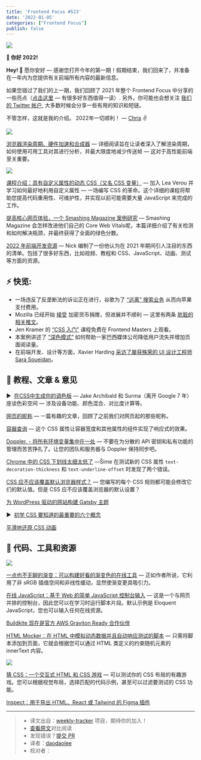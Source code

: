 ```yaml
---
title: 'Frontend Focus #523'
date: '2022-01-05'
categories: ["Frontend Focus"]
publish: false
---
```


![](https://res.cloudinary.com/cpress/image/upload/w_1280,e_sharpen:60/v1641385098/nxbcqczy7asnfyk3mewf.png)
<!--以上是预览信息，图片一张或限制百字左右，前者优先-->
<!-- more -->
**🚀 你好 2022!**

**Hey! 👋** 愿你安好 — 感谢您打开今年的第一期！假期结束，我们回来了，并准备在一年内为您提供有关前端所有内容的最新信息。
  
如果您错过了我们的上一期，我们回顾了 2021 年整个 Frontend Focus 中分享的一些亮点（[点击这里](https://frontendfoc.us/link/118058/web) — 有很多好东西值得一读）. 另外，你可能也会想关注 [我们的 Twitter 帐户](https://frontendfoc.us/link/118059/web), 大多数时候会分享一些有用的知识和短链。

不管怎样，这就是我的介绍。 2022年一切顺利！
— [Chris](https://frontendfoc.us/link/118060/web) ✌️

![](https://res.cloudinary.com/cpress/image/upload/w_1280,e_sharpen:60/cuoeutnlfc7gdaajmo4v.jpg)

[浏览器渲染周期、硬件加速和合成器](./frontend_web_performance.md) — 详细阅读旨在让读者深入了解渲染周期，如何使用可用工具对其进行分析，并最大限度地减少传送帧 — 这对于高性能前端至关重要。

[![](https://copm.s3.amazonaws.com/4e8e6035.png)](https://frontendfoc.us/link/118062/web)

[课程介绍：具有自定义属性的动态 CSS（又名 CSS 变量）](https://frontendfoc.us/link/118062/web "frontendmasters.com") — 加入 Lea Verou 并学习如何最好地利用自定义属性 — 一场编写 CSS 的革命。这个详细的课程将帮助您提高代码重用性、可维护性，并实现以前可能需要大量 JavaScript 来完成的工作。

[提高核心网页体验，一个 Smashing Magazine 案例研究](https://frontendfoc.us/link/118072/web "www.smashingmagazine.com") — Smashing Magazine 会怎样改进他们自己的 Core Web Vitals呢，本篇详细介绍了有关检测和如何解决瓶颈，并最终获得了全面的绿色分数。

[2022 年前端开发资源](https://frontendfoc.us/link/118063/web "www.iamdeveloper.com") — Nick 编制了一份他认为在 2021 年期间引人注目的东西的清单。包括了很多好东西，比如视频、教程和 CSS、JavaScript、动画、测试等方面的资源。

## **⚡️ 快览:**

*   一场违反了反垄断法的诉讼正在进行，谷歌为了 [“远离” 搜索业务](https://frontendfoc.us/link/118065/web) 从而向苹果支付费用。
*   Mozilla 已经开始 [接受](https://frontendfoc.us/link/118066/web) 加密货币捐赠，但进展并不顺利 — 这里有两条 [肮脏的相关推文](https://frontendfoc.us/link/118068/web)。
*   Jen Kramer 的 [“CSS 入门”](https://frontendfoc.us/link/118069/web) 课程免费在 Frontend Masters 上观看。
*   本案例讲述了 [“深色模式”](https://frontendfoc.us/link/118070/web) 如何帮助一家巴西媒体公司降低用户流失并增加页面阅读量。
*   在前端开发、设计等方面，Xavier Harding [采访了屡获殊荣的 UI 设计工程师 Sara Soueidan](https://frontendfoc.us/link/118071/web)。

## 📙 **教程、文章 & 意见**

▶  [在CSS中生成你的调色板](https://frontendfoc.us/link/118073/web "www.youtube.com") — Jake Archibald 和 Surma（离开 Google 7 年）座谈色彩空间 — 涉及设备功能、颜色混合、对比度计算等。

[网页的昵称](https://frontendfoc.us/link/118064/web "maggieappleton.com") — 一篇有趣的文章，回顾了之前我们对网页起的那些昵称。

[容器查询](https://frontendfoc.us/link/118075/web "12daysofweb.dev") — 这个 CSS 属性让容器宽度和其他属性的组件实现了响应式的效果。

[Doppler. - 将所有环境变量集中在一处](https://frontendfoc.us/link/118076/web "www.doppler.com") — 不要在为分散的 API 密钥和私有功能的管理而苦苦挣扎了。让您的团队和服务器与 Doppler 保持同步吧。

[Chrome 中的 CSS 下划线太细太低了](https://frontendfoc.us/link/118077/web "css-tricks.com") —Šime 在测试新的 CSS 属性 `text-decoration-thickness` 和 `text-underline-offset` 时发现了两个错误。

[CSS 应不应该覆盖默认浏览器样式？](https://frontendfoc.us/link/118079/web "css-tricks.com") — 您编写的每个 CSS 规则都可能会修改它们的默认值。但是 CSS 应不应该覆盖浏览器的默认设置？

[为 WordPress 驱动的网站构建 Gatsby 主题](https://frontendfoc.us/link/118080/web)  

▶  [初学 CSS 要知道的最重要的六个概念](https://frontendfoc.us/link/118081/web)  


[平滑地还原 CSS 动画](https://frontendfoc.us/link/118082/web)  

## 🔧 **代码、工具和资源**

[![](https://res.cloudinary.com/cpress/image/upload/w_1280,e_sharpen:60/v1641388651/adpr9kv0k0csvtl6y8ug.png)](https://frontendfoc.us/link/118087/web)

[一点也不无聊的渐变：可以构建好看的渐变色的在线工具](https://frontendfoc.us/link/118087/web "non-boring-gradients.netlify.app") — 正如作者所说，它利用了非 sRGB 插值空间和非线性缓动，显然使渐变更具吸引力。

[在线 JavaScript：基于 Web 的简单 JavaScript 控制台输入](https://frontendfoc.us/link/118088/web "try.javascript.org.pl") — 这是一个与网页并排的控制台，因此您可以在学习时运行脚本片段。默认示例是 Eloquent JavaScript，您也可以输入任何在线资源。

[Buildkite 现在是官方 AWS Graviton Ready 合作伙伴](https://frontendfoc.us/link/118091/web "buildkite.com")

[HTML Mocker：在 HTML 中模拟动态数据并且自动响应测试的脚本](https://frontendfoc.us/link/118090/web "github.com") — 只需将脚本添加到页面，它就会根据您可以通过 HTML 类定义的约束随机元素的 innerText 内容。

![](https://res.cloudinary.com/cpress/image/upload/w_1280,e_sharpen:60/v1641393275/ydcwsmjeg0u9rvfhiqkw.png)

[猜 CSS：一个交互式 HTML 和 CSS 游戏](https://frontendfoc.us/link/118094/web "www.guess-css.app") — 可以测试你的 CSS 布局的有趣游戏。您可以根据视觉布局，选择匹配的代码示例，甚至可以过滤要测试的 CSS 功能。

[Inspect：用于导出 HTML、React 或 Tailwind 的 Figma 插件](https://frontendfoc.us/link/118092/web "www.figma.com")

---
> * 译文出自：[weekly-tracker](https://github.com/FEDarling/weekly-tracker) 项目，期待你的加入！
> * [查看原文](https://frontendfoc.us/link/118057/web)对比阅读
> * 发现错误？[提交 PR](https://github.com/FEDarling/weekly-tracker/blob/main/weeklys/frontend_focus/523/README.md)
> * 译者：[daodaolee](https://github.com/daodaolee)
> * 校对者：